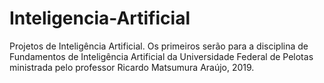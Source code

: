 # Inteligencia-Artificial
Projetos de Inteligência Artificial. Os primeiros serão para a disciplina de Fundamentos de Inteligência Artificial da Universidade Federal de Pelotas ministrada pelo professor Ricardo Matsumura Araújo, 2019.
